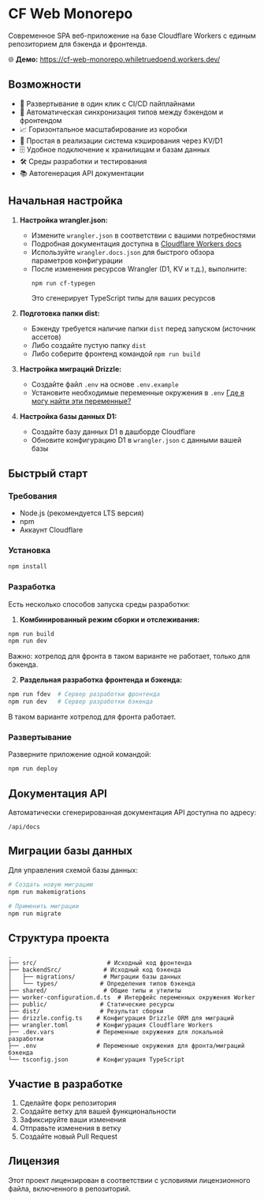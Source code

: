 # CF Web Monorepo

Современное SPA веб-приложение на базе Cloudflare Workers с единым репозиторием для бэкенда и фронтенда.

🌐 **Демо:** https://cf-web-monorepo.whiletruedoend.workers.dev/

## Возможности

- 🚀 Развертывание в один клик с CI/CD пайплайнами
- 🔄 Автоматическая синхронизация типов между бэкендом и фронтендом
- 📈 Горизонтальное масштабирование из коробки
- 💾 Простая в реализации система кэширования через KV/D1
- 🗄️ Удобное подключение к хранилищам и базам данных
- 🛠️ Среды разработки и тестирования
- 📚 Автогенерация API документации

## Начальная настройка

1. **Настройка wrangler.json:**
   - Измените `wrangler.json` в соответствии с вашими потребностями
   - Подробная документация доступна в [Cloudflare Workers docs](https://developers.cloudflare.com/workers/)
   - Используйте `wrangler.docs.json` для быстрого обзора параметров конфигурации
   - После изменения ресурсов Wrangler (D1, KV и т.д.), выполните:
     ```bash
     npm run cf-typegen
     ```
     Это сгенерирует TypeScript типы для ваших ресурсов

2. **Подготовка папки dist:**
   - Бэкенду требуется наличие папки `dist` перед запуском (источник ассетов)
   - Либо создайте пустую папку `dist`
   - Либо соберите фронтенд командой `npm run build`

3. **Настройка миграций Drizzle:**
   - Создайте файл `.env` на основе `.env.example`
   - Установите необходимые переменные окружения в `.env` [Где я могу найти эти переменные?](https://orm.drizzle.team/docs/guides/d1-http-with-drizzle-kit)

4. **Настройка базы данных D1:**
   - Создайте базу данных D1 в дашборде Cloudflare
   - Обновите конфигурацию D1 в `wrangler.json` с данными вашей базы

## Быстрый старт

### Требования

- Node.js (рекомендуется LTS версия)
- npm
- Аккаунт Cloudflare

### Установка

```bash
npm install
```

### Разработка

Есть несколько способов запуска среды разработки:

1. **Комбинированный режим сборки и отслеживания:**
```bash
npm run build
npm run dev
```
Важно: хотрелод для фронта в таком варианте не работает, только для бэкенда.

2. **Раздельная разработка фронтенда и бэкенда:**
```bash
npm run fdev  # Сервер разработки фронтенда
npm run dev   # Сервер разработки бэкенда
```

В таком варианте хотрелод для фронта работает.

### Развертывание

Разверните приложение одной командой:

```bash
npm run deploy
```

## Документация API

Автоматически сгенерированная документация API доступна по адресу:
```
/api/docs
```

## Миграции базы данных

Для управления схемой базы данных:

```bash
# Создать новую миграцию
npm run makemigrations

# Применить миграции
npm run migrate
```

## Структура проекта

```
.
├── src/                    # Исходный код фронтенда
├── backendSrc/            # Исходный код бэкенда
│   ├── migrations/        # Миграции базы данных
│   └── types/            # Определения типов бэкенда
├── shared/                # Общие типы и утилиты
├── worker-configuration.d.ts  # Интерфейс переменных окружения Worker
├── public/               # Статические ресурсы
├── dist/                 # Результат сборки
├── drizzle.config.ts    # Конфигурация Drizzle ORM для миграций
├── wrangler.toml        # Конфигурация Cloudflare Workers
├── .dev.vars            # Переменные окружения для локальной разработки
├── .env                 # Переменные окружения для фронта/миграций бэкенда
└── tsconfig.json        # Конфигурация TypeScript
```

## Участие в разработке

1. Сделайте форк репозитория
2. Создайте ветку для вашей функциональности
3. Зафиксируйте ваши изменения
4. Отправьте изменения в ветку
5. Создайте новый Pull Request

## Лицензия

Этот проект лицензирован в соответствии с условиями лицензионного файла, включенного в репозиторий. 